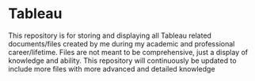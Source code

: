 # Tableau
This repository is for storing and displaying all Tableau related documents/files created by me during my academic and professional career/lifetime. Files are not meant to be comprehensive, just a display of knowledge and ability. This repository will continuously be updated to include more files with more advanced and detailed knowledge
